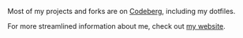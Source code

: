 Most of my projects and forks are on [Codeberg](https://codeberg.org/marendowski?tab=repositories), including my dotfiles.

For more streamlined information about me, check out [my website](https://marendowski.github.io/).
